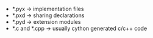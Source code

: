 

- \*.pyx -> implementation files
- \*.pxd -> sharing declarations
- \*.pyd -> extension modules
- \*.c and \*.cpp -> usually cython generated c/c++ code
